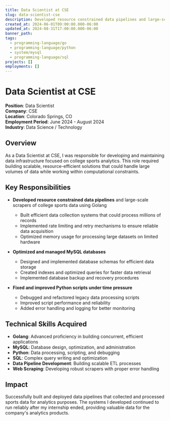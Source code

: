 ```yaml
---
title: Data Scientist at CSE
slug: data-scientist-cse
description: Developed resource constrained data pipelines and large-scale scrapers of college sports data using Golang and optimized MySQL databases.
created_at: 2024-06-01T09:00:00.000-06:00
updated_at: 2024-08-31T17:00:00.000-06:00
banner_path: 
tags:
  - programming-language/go
  - programming-language/python
  - system/mysql
  - programming-language/sql
projects: []
employments: []
---
```


# Data Scientist at CSE

**Position**: Data Scientist  
**Company**: CSE  
**Location**: Colorado Springs, CO  
**Employment Period**: June 2024 - August 2024  
**Industry**: Data Science / Technology

## Overview

As a Data Scientist at CSE, I was responsible for developing and maintaining data infrastructure focused on college sports analytics. This role required building scalable, resource-efficient solutions that could handle large volumes of data while working within computational constraints.

## Key Responsibilities

- **Developed resource constrained data pipelines** and large-scale scrapers of college sports data using Golang
  - Built efficient data collection systems that could process millions of records
  - Implemented rate limiting and retry mechanisms to ensure reliable data acquisition
  - Optimized memory usage for processing large datasets on limited hardware

- **Optimized and managed MySQL databases**
  - Designed and implemented database schemas for efficient data storage
  - Created indexes and optimized queries for faster data retrieval
  - Implemented database backup and recovery procedures

- **Fixed and improved Python scripts under time pressure**
  - Debugged and refactored legacy data processing scripts
  - Improved script performance and reliability
  - Added error handling and logging for better monitoring

## Technical Skills Acquired

- **Golang**: Advanced proficiency in building concurrent, efficient applications
- **MySQL**: Database design, optimization, and administration
- **Python**: Data processing, scripting, and debugging
- **SQL**: Complex query writing and optimization
- **Data Pipeline Development**: Building scalable ETL processes
- **Web Scraping**: Developing robust scrapers with proper error handling

## Impact

Successfully built and deployed data pipelines that collected and processed sports data for analytics purposes. The systems I developed continued to run reliably after my internship ended, providing valuable data for the company's analytics products.